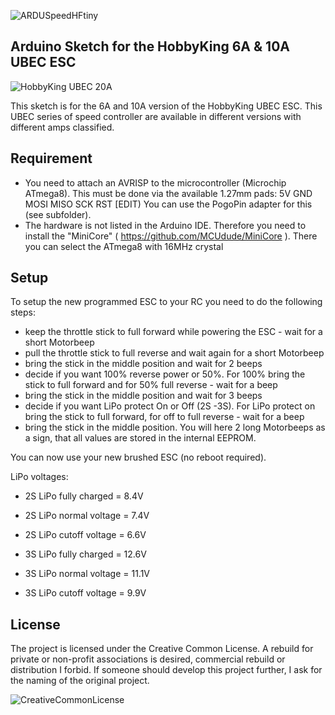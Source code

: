 ![ARDUSpeedHFtiny](https://marcostoffers.github.io/arduspeedhftinylogo640.png)
## Arduino Sketch for the HobbyKing 6A & 10A UBEC ESC
![HobbyKing UBEC 20A](https://marcostoffers.github.io/hk10a.jpg)

This sketch is for the 6A and 10A version of the HobbyKing UBEC ESC. This UBEC series of speed controller are available in different versions with different amps classified.

## Requirement
- You need to attach an AVRISP to the microcontroller (Microchip ATmega8). This must be done via the available 1.27mm pads: 5V GND MOSI MISO SCK RST [EDIT) You can use the PogoPin adapter for this (see subfolder).
- The hardware is not listed in the Arduino IDE. Therefore you need to install the "MiniCore" ( https://github.com/MCUdude/MiniCore ). There you can select the ATmega8 with 16MHz crystal

## Setup
To setup the new programmed ESC to your RC you need to do the following steps:
* keep the throttle stick to full forward while powering the ESC - wait for a short Motorbeep
* pull the throttle stick to full reverse and wait again for a short Motorbeep
* bring the stick in the middle position and wait for 2 beeps
* decide if you want 100% reverse power or 50%. For 100% bring the stick to full forward and for 50% full reverse - wait for a beep
* bring the stick in the middle position and wait for 3 beeps
* decide if you want LiPo protect On or Off (2S -3S). For LiPo protect on bring the stick to full forward, for off to full reverse - wait for a beep
* bring the stick in the middle position. You will here 2 long Motorbeeps as a sign, that all values are stored in the internal EEPROM.

You can now use your new brushed ESC (no reboot required).

LiPo voltages:
* 2S LiPo fully charged = 8.4V
* 2S LiPo normal voltage = 7.4V
* 2S LiPo cutoff voltage = 6.6V

* 3S LiPo fully charged = 12.6V
* 3S LiPo normal voltage = 11.1V
* 3S LiPo cutoff voltage = 9.9V
 
## License
The project is licensed under the Creative Common License. A rebuild for private or non-profit associations is desired, commercial rebuild or distribution I forbid. If someone should develop this project further, I ask for the naming of the original project.

![CreativeCommonLicense](https://marcostoffers.github.io/cc.png)
